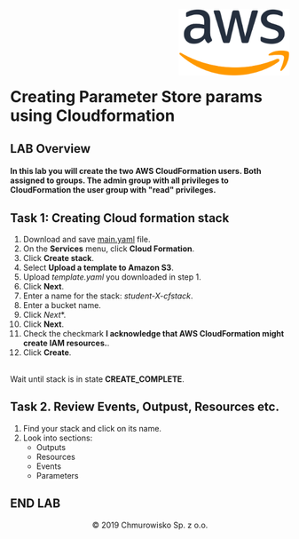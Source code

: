 <img src="../../img/logo.png" alt="Chmurowisko logo" width="200" align="right">
<br><br>
<br><br>
<br><br>

# Creating Parameter Store params using Cloudformation

## LAB Overview

#### In this lab you will create the two AWS CloudFormation users. Both assigned to groups. The admin group with all privileges to CloudFormation the user group with "read" privileges.

## Task 1: Creating Cloud formation stack

1. Download and save [main.yaml](template.yaml) file. 
2. On the **Services** menu, click **Cloud Formation**.
3. Click **Create stack**.
4. Select **Upload a template to Amazon S3**.
5. Upload *template.yaml* you downloaded in step 1.
6. Click **Next**.
7. Enter a name for the stack: *student-X-cfstack*.
8. Enter a bucket name.
9. Click *Next**.
10. Click **Next**.
11. Check the checkmark **I acknowledge that AWS CloudFormation might create IAM resources.**.
12. Click **Create**.
<br><br>

Wait until stack is in state **CREATE_COMPLETE**.

## Task 2. Review Events, Outpust, Resources etc.

1. Find your stack and click on its name.
2. Look into sections:
    * Outputs
    * Resources
    * Events
    * Parameters


## END LAB

<center><p>&copy; 2019 Chmurowisko Sp. z o.o.<p></center>
